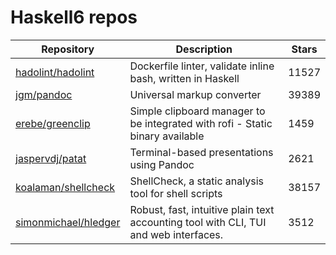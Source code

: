 # Haskell6 repos

| Repository                                                      | Description                                                                          | Stars |
| --------------------------------------------------------------- | ------------------------------------------------------------------------------------ | ----- |
| [hadolint/hadolint](https://github.com/hadolint/hadolint)       | Dockerfile linter, validate inline bash, written in Haskell                          | 11527 |
| [jgm/pandoc](https://github.com/jgm/pandoc)                     | Universal markup converter                                                           | 39389 |
| [erebe/greenclip](https://github.com/erebe/greenclip)           | Simple clipboard manager to be integrated with rofi - Static binary available        | 1459  |
| [jaspervdj/patat](https://github.com/jaspervdj/patat)           | Terminal-based presentations using Pandoc                                            | 2621  |
| [koalaman/shellcheck](https://github.com/koalaman/shellcheck)   | ShellCheck, a static analysis tool for shell scripts                                 | 38157 |
| [simonmichael/hledger](https://github.com/simonmichael/hledger) | Robust, fast, intuitive plain text accounting tool with CLI, TUI and web interfaces. | 3512  |
